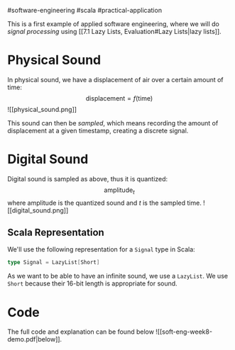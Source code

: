 #software-engineering #scala #practical-application

This is a first example of applied software engineering, where we will do *signal processing* using [[7.1 Lazy Lists, Evaluation#Lazy Lists|lazy lists]].

# Physical Sound
In physical sound, we have a displacement of air over a certain amount of time:
$$
\text{displacement} = f(\text{time})
$$
![[physical_sound.png]]

This sound can then be *sampled*, which means recording the amount of displacement at a given timestamp, creating a discrete signal.

# Digital Sound
Digital sound is sampled as above, thus it is quantized:
$$
\text{amplitude}_t
$$
where $\text{amplitude}$ is the quantized sound and $t$ is the sampled time.
![[digital_sound.png]]

## Scala Representation
We'll use the following representation for a `Signal` type in Scala:
```Scala
type Signal = LazyList[Short]
```
As we want to be able to have an infinite sound, we use a `LazyList`. We use `Short` because their 16-bit length is appropriate for sound.

# Code
The full code and explanation can be found below
![[soft-eng-week8-demo.pdf|below]].